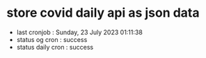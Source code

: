# store covid daily api as json data

- last cronjob : Sunday, 23 July 2023 01:11:38
- status og cron : success
- status daily cron : success
      
      